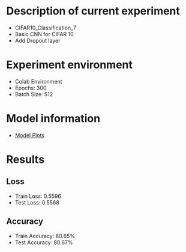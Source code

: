 # Description of current experiment
- CIFAR10_Classification_7
- Basic CNN for CIFAR 10
- Add Dropout layer

# Experiment environment
- Colab Environment
- Epochs: 300
- Batch Size: 512

# Model information
- [Model Plots](model.png)

# Results
## Loss
- Train Loss: 0.5596
- Test Loss: 0.5568

## Accuracy
- Train Accuracy: 80.65%
- Test Accuracy: 80.67%
